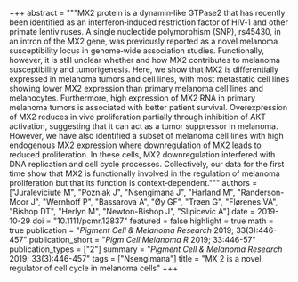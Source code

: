 +++
abstract = """MX2 protein is a dynamin‐like GTPase2 that has recently been identified as an interferon‐induced restriction factor of HIV‐1 and other primate lentiviruses. A single nucleotide polymorphism (SNP), rs45430, in an intron of the MX2 gene, was previously reported as a novel melanoma susceptibility locus in genome‐wide association studies. Functionally, however, it is still unclear whether and how MX2 contributes to melanoma susceptibility and tumorigenesis. Here, we show that MX2 is differentially expressed in melanoma tumors and cell lines, with most metastatic cell lines showing lower MX2 expression than primary melanoma cell lines and melanocytes. Furthermore, high expression of MX2 RNA in primary melanoma tumors is associated with better patient survival. Overexpression of MX2 reduces in vivo proliferation partially through inhibition of AKT activation, suggesting that it can act as a tumor suppressor in melanoma. However, we have also identified a subset of melanoma cell lines with high endogenous MX2 expression where downregulation of MX2 leads to reduced proliferation. In these cells, MX2 downregulation interfered with DNA replication and cell cycle processes. Collectively, our data for the first time show that MX2 is functionally involved in the regulation of melanoma proliferation but that its function is context‐dependent."""
authors = ["Juraleviciute M", "Pozniak J", "Nsengimana J", "Harland M", "Randerson-Moor J", "Wernhoff P", "Bassarova A", "Øy GF", "Trøen G", "Flørenes VA", "Bishop DT", "Herlyn M", "Newton-Bishop J", "Slipicevic A"]
date = 2019-10-29
doi = "10.1111/pcmr.12837"
featured = false
highlight = true
math = true
publication = "*Pigment Cell & Melanoma Research* 2019; 33(3):446-457"
publication_short = "*Pigm Cell Melanoma R* 2019; 33:446-57"
publication_types = ["2"]
summary = "*Pigment Cell & Melanoma Research* 2019; 33(3):446-457"
tags = ["Nsengimana"]
title = "MX 2 is a novel regulator of cell cycle in melanoma cells"
+++
